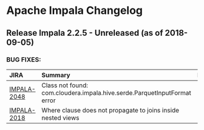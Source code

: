 
<!---
# Licensed to the Apache Software Foundation (ASF) under one
# or more contributor license agreements.  See the NOTICE file
# distributed with this work for additional information
# regarding copyright ownership.  The ASF licenses this file
# to you under the Apache License, Version 2.0 (the
# "License"); you may not use this file except in compliance
# with the License.  You may obtain a copy of the License at
#
#     http://www.apache.org/licenses/LICENSE-2.0
#
# Unless required by applicable law or agreed to in writing, software
# distributed under the License is distributed on an "AS IS" BASIS,
# WITHOUT WARRANTIES OR CONDITIONS OF ANY KIND, either express or implied.
# See the License for the specific language governing permissions and
# limitations under the License.
-->
# Apache Impala Changelog

## Release Impala 2.2.5 - Unreleased (as of 2018-09-05)



### BUG FIXES:

| JIRA | Summary | Priority | Component | Reporter | Contributor |
|:---- |:---- | :--- |:---- |:---- |:---- |
| [IMPALA-2048](https://issues.apache.org/jira/browse/IMPALA-2048) | Class not found: com.cloudera.impala.hive.serde.ParquetInputFormat error |  Blocker | . | Dimitris Tsirogiannis | Dimitris Tsirogiannis |
| [IMPALA-2018](https://issues.apache.org/jira/browse/IMPALA-2018) | Where clause does not propagate to joins inside nested views |  Blocker | . | Alan Jackoway | Dimitris Tsirogiannis |


